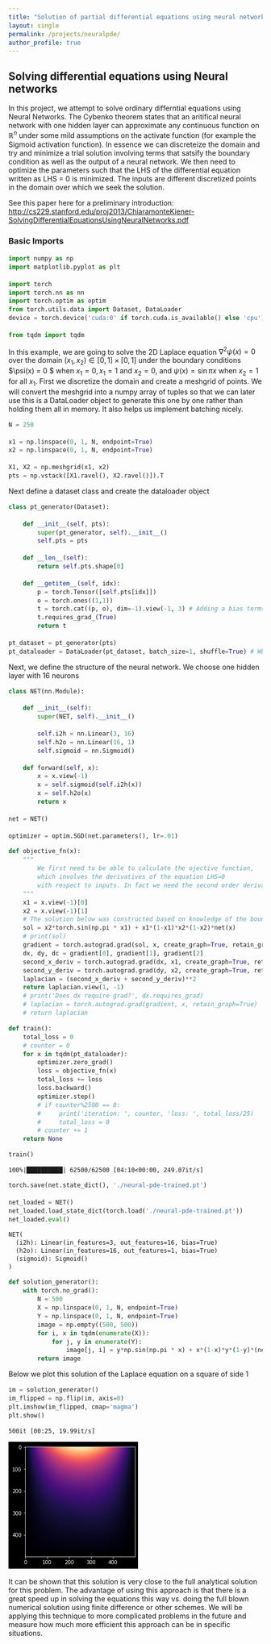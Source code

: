 ```yaml
---
title: "Solution of partial differential equations using neural networks"
layout: single
permalink: /projects/neuralpde/
author_profile: true
---
```


## Solving differential equations using Neural networks

In this project, we attempt to solve ordinary differntial equations using Neural Networks. The Cybenko theorem states that an aritifical neural network with one hidden layer can approximate any continuous function on $\mathbb{R}^n$ under some mild assumptions on the activate function (for example the Sigmoid activation function). In essence we can discreteize the domain and try and minimize a trial solution involving terms that satsify the boundary condition as well as the output of a neural network. We then need to optimize the parameters such that the LHS of the differential equation written as LHS  = 0 is minimized. The inputs are different discretized points in the domain over which we seek the solution.  

See this paper here for a preliminary introduction: http://cs229.stanford.edu/proj2013/ChiaramonteKiener-SolvingDifferentialEquationsUsingNeuralNetworks.pdf

### Basic Imports


```python
import numpy as np
import matplotlib.pyplot as plt

import torch
import torch.nn as nn
import torch.optim as optim
from torch.utils.data import Dataset, DataLoader
device = torch.device('cuda:0' if torch.cuda.is_available() else 'cpu')

from tqdm import tqdm
```

In this example, we are going to solve the 2D Laplace equation $\nabla^2 \psi(x) = 0$ over the domain $(x_1, x_2) \in [0,1] \times [0,1]$ under the boundary conditions $\psi(x) = 0 $ when $x_1=0, x_1=1$ and $x_2=0$, and $\psi(x)=\sin \pi x$ when $x_2 = 1$ for all $x_1$. First we discretize the domain and create a meshgrid of points. We will convert the meshgrid into a numpy array of tuples so that we can later use this is a DataLoader object to generate this one by one rather than holding them all in memory. It also helps us implement batching nicely.


```python
N = 250

x1 = np.linspace(0, 1, N, endpoint=True)
x2 = np.linspace(0, 1, N, endpoint=True)

X1, X2 = np.meshgrid(x1, x2)
pts = np.vstack([X1.ravel(), X2.ravel()]).T
```

Next define a dataset class and create the dataloader object


```python
class pt_generator(Dataset):

    def __init__(self, pts):
        super(pt_generator, self).__init__()
        self.pts = pts

    def __len__(self):
        return self.pts.shape[0]

    def __getitem__(self, idx):
        p = torch.Tensor([self.pts[idx]])
        o = torch.ones((1,1))
        t = torch.cat((p, o), dim=-1).view(-1, 3) # Adding a bias terms to capture constants in the solution
        t.requires_grad_(True)
        return t 

pt_dataset = pt_generator(pts)
pt_dataloader = DataLoader(pt_dataset, batch_size=1, shuffle=True) # WE will start with just a batch size of 1
```

Next, we define the structure of the neural network. We choose one hidden layer with 16 neurons


```python
class NET(nn.Module):

    def __init__(self):
        super(NET, self).__init__()

        self.i2h = nn.Linear(3, 16)
        self.h2o = nn.Linear(16, 1)
        self.sigmoid = nn.Sigmoid()

    def forward(self, x):
        x = x.view(-1)
        x = self.sigmoid(self.i2h(x))
        x = self.h2o(x)
        return x

net = NET()

optimizer = optim.SGD(net.parameters(), lr=.01)
```


```python
def objective_fn(x):
    """
        We first need to be able to calculate the ojective function,
        which involves the derivatives of the equation LHS=0
        with respect to inputs. In fact we need the second order derivatives 
    """
    x1 = x.view(-1)[0]
    x2 = x.view(-1)[1]
    # The solution below was constructed based on knowledge of the boundary conditions
    sol = x2*torch.sin(np.pi * x1) + x1*(1-x1)*x2*(1-x2)*net(x)
    # print(sol)
    gradient = torch.autograd.grad(sol, x, create_graph=True, retain_graph=True)[0].view(3, 1)
    dx, dy, dc = gradient[0], gradient[1], gradient[2]
    second_x_deriv = torch.autograd.grad(dx, x1, create_graph=True, retain_graph=True)[0]
    second_y_deriv = torch.autograd.grad(dy, x2, create_graph=True, retain_graph=True)[0]
    laplacian = (second_x_deriv + second_y_deriv)**2
    return laplacian.view(1, -1)
    # print('Does dx require grad?', dx.requires_grad)
    # laplacian = torch.autograd.grad(gradient, x, retain_graph=True)
    # return laplacian

```


```python
def train():
    total_loss = 0
    # counter = 0
    for x in tqdm(pt_dataloader):
        optimizer.zero_grad()
        loss = objective_fn(x)
        total_loss += loss
        loss.backward()
        optimizer.step()
        # if counter%2500 == 0:
        #     print('iteration: ', counter, 'loss: ', total_loss/25)
        #     total_loss = 0
        # counter += 1
    return None
```


```python
train()
```

    100%|██████████| 62500/62500 [04:10<00:00, 249.07it/s]
    


```python
torch.save(net.state_dict(), './neural-pde-trained.pt')

net_loaded = NET()
net_loaded.load_state_dict(torch.load('./neural-pde-trained.pt'))
net_loaded.eval()
```




    NET(
      (i2h): Linear(in_features=3, out_features=16, bias=True)
      (h2o): Linear(in_features=16, out_features=1, bias=True)
      (sigmoid): Sigmoid()
    )




```python
def solution_generator():
    with torch.no_grad():
        N = 500
        X = np.linspace(0, 1, N, endpoint=True)
        Y = np.linspace(0, 1, N, endpoint=True)
        image = np.empty((500, 500))
        for i, x in tqdm(enumerate(X)):
            for j, y in enumerate(Y):
                image[j, i] = y*np.sin(np.pi * x) + x*(1-x)*y*(1-y)*(net_loaded(torch.Tensor([x, y, 1]))).item() 
        return image
```

Below we plot this solution of the Laplace equation on a square of side 1


```python
im = solution_generator()
im_flipped = np.flip(im, axis=0)
plt.imshow(im_flipped, cmap='magma')
plt.show()
```

    500it [00:25, 19.99it/s]
    


![png](/assets/images/projects/neural-pde/output_15_1.png)


It can be shown that this solution is very close to the full analytical solution for this problem. The advantage of using this approach is that there is a great speed up in solving the equations this way vs. doing the full blown numerical solution using finite difference or other schemes. We will be applying this technique to more complicated problems in the future and measure how much more efficient this approach can be in specific situations. 


```python

```
